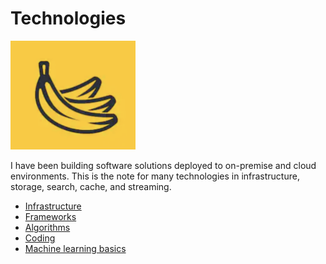 # Technologies
<img src="/resources/img/logo.png" width="200">

I have been building software solutions deployed to on-premise and cloud environments. This is the note for many technologies in infrastructure, storage, search, cache, and streaming.

- [Infrastructure](AWS.md)
- [Frameworks](framework.md)
- [Algorithms](algorithms.md)
- [Coding](coding.md)
- [Machine learning basics](ml/basics.md)
